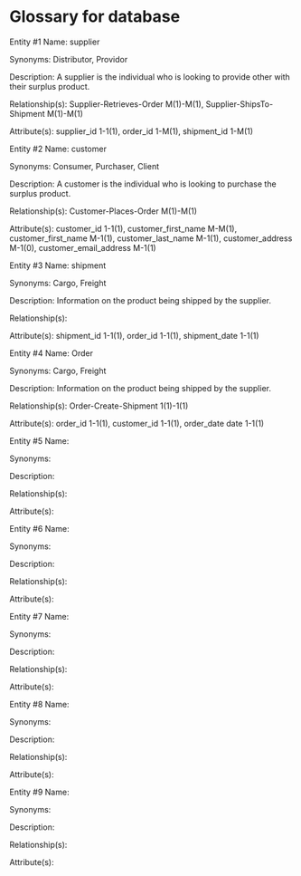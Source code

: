 # Glossary for database

Entity #1 Name: supplier

   Synonyms: Distributor, Providor
  
   Description: A supplier is the individual who is looking to provide other with their surplus product.
  
   Relationship(s): Supplier-Retrieves-Order M(1)-M(1), Supplier-ShipsTo-Shipment M(1)-M(1)
   
   Attribute(s): supplier_id 1-1(1), order_id 1-M(1), shipment_id 1-M(1)

Entity #2 Name: customer

   Synonyms: Consumer, Purchaser, Client
   
   Description: A customer is the individual who is looking to purchase the surplus product.
   
   Relationship(s): Customer-Places-Order M(1)-M(1)
   
   Attribute(s): customer_id 1-1(1), customer_first_name M-M(1), customer_first_name M-1(1), customer_last_name M-1(1), customer_address M-1(0), customer_email_address M-1(1)
   
Entity #3 Name: shipment

   Synonyms: Cargo, Freight
   
   Description: Information on the product being shipped by the supplier.
   
   Relationship(s): 
   
   Attribute(s): shipment_id 1-1(1), order_id 1-1(1), shipment_date 1-1(1)
   
Entity #4 Name: Order

   Synonyms: Cargo, Freight
   
   Description: Information on the product being shipped by the supplier.
   
   Relationship(s): Order-Create-Shipment 1(1)-1(1)
   
   Attribute(s): order_id 1-1(1), customer_id 1-1(1), order_date date 1-1(1)
   
Entity #5 Name: 

   Synonyms: 
   
   Description: 
   
   Relationship(s): 
   
   Attribute(s):
   
Entity #6 Name: 

   Synonyms: 
   
   Description: 
   
   Relationship(s): 
   
   Attribute(s):
   
Entity #7 Name: 

   Synonyms: 
   
   Description: 
   
   Relationship(s): 
   
   Attribute(s):
   
Entity #8 Name: 

   Synonyms: 
   
   Description: 
   
   Relationship(s): 
   
   Attribute(s):
 
Entity #9 Name: 

   Synonyms: 
   
   Description: 
   
   Relationship(s): 
   
   Attribute(s):
   
